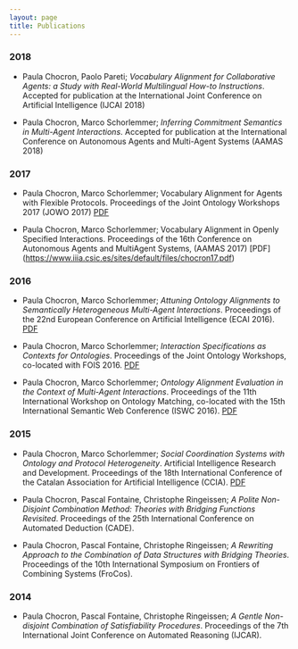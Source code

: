 ```yaml
---
layout: page
title: Publications
---
```

### 2018

-  Paula Chocron, Paolo Pareti; *Vocabulary Alignment for Collaborative Agents: a Study with Real-World Multilingual How-to Instructions*. Accepted for publication at the International Joint Conference on Artificial Intelligence (IJCAI 2018) 

-  Paula Chocron, Marco Schorlemmer; *Inferring Commitment Semantics in Multi-Agent Interactions*. Accepted for publication at the International Conference on Autonomous Agents and Multi-Agent Systems (AAMAS 2018) 

### 2017
- Paula Chocron, Marco Schorlemmer; Vocabulary Alignment for Agents with Flexible Protocols. Proceedings of the Joint Ontology Workshops 2017 (JOWO 2017) [PDF](https://www.iiia.csic.es/sites/default/files/winks_paper_2.pdf)

- Paula Chocron, Marco Schorlemmer; Vocabulary Alignment in Openly Specified Interactions. Proceedings of the 16th Conference on Autonomous Agents and MultiAgent Systems, (AAMAS 2017) [PDF] (https://www.iiia.csic.es/sites/default/files/chocron17.pdf)


### 2016
-  Paula Chocron, Marco Schorlemmer; *Attuning Ontology Alignments to Semantically Heterogeneous Multi-Agent Interactions*. Proceedings of the 22nd European Conference on Artificial Intelligence (ECAI 2016). [PDF](https://www.iiia.csic.es/sites/default/files/faia285-0871_0.pdf)

- Paula Chocron, Marco Schorlemmer; *Interaction Specifications as Contexts for Ontologies*. Proceedings of the Joint Ontology Workshops, co-located with FOIS 2016. [PDF](https://www.iiia.csic.es/sites/default/files/womocoe-paper4.pdf)

- Paula Chocron, Marco Schorlemmer; *Ontology Alignment Evaluation in the Context of Multi-Agent Interactions*. Proceedings of the 11th International Workshop on Ontology Matching, co-located with the 15th International Semantic Web Conference (ISWC 2016). [PDF](https://www.iiia.csic.es/sites/default/files/om2016_tpaper3.pdf)


### 2015
- Paula Chocron, Marco Schorlemmer; *Social Coordination Systems with Ontology and Protocol Heterogeneity*. Artificial Intelligence Research and Development. Proceedings of the 18th International Conference of the Catalan Association for Artificial Intelligence (CCIA). [PDF](https://www.iiia.csic.es/sites/default/files/ccia201534.pdf)

- Paula Chocron, Pascal Fontaine, Christophe Ringeissen; *A Polite Non-Disjoint Combination Method: Theories with Bridging Functions Revisited*. Proceedings of the 25th International Conference on Automated Deduction (CADE).

- Paula Chocron, Pascal Fontaine, Christophe Ringeissen; *A Rewriting Approach to the Combination of Data Structures with Bridging Theories*. Proceedings of the 10th International Symposium on Frontiers of Combining Systems (FroCos).

### 2014

- Paula Chocron, Pascal Fontaine, Christophe Ringeissen; *A Gentle Non-disjoint Combination of Satisfiability Procedures*. Proceedings of the 7th International Joint Conference on Automated Reasoning (IJCAR).
